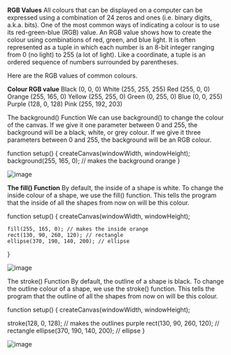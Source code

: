**RGB Values**
All colours that can be displayed on a computer can be expressed using a combination of 24 zeros and ones (i.e. binary digits, a.k.a. bits). One of the most common ways of indicating a colour is to use its red-green-blue (RGB) value. An RGB value shows how to create the colour using combinations of red, green, and blue light. It is often represented as a tuple in which each number is an 8-bit integer ranging from 0 (no light) to 255 (a lot of light). Like a coordinate, a tuple is an ordered sequence of numbers surrounded by parentheses.

Here are the RGB values of common colours.

**Colour	RGB value**
Black	(0, 0, 0)
White	(255, 255, 255)
Red	(255, 0, 0)
Orange	(255, 165, 0)
Yellow	(255, 255, 0)
Green	(0, 255, 0)
Blue	(0, 0, 255)
Purple	(128, 0, 128)
Pink	(255, 192, 203)

The background() Function
We can use background() to change the colour of the canvas. If we give it one parameter between 0 and 255, the background will be a black, white, or grey colour. If we give it three parameters between 0 and 255, the background will be an RGB colour.

function setup() {
createCanvas(windowWidth, windowHeight);
background(255, 165, 0); // makes the background orange
}

![image](https://github.com/Sshiril/Javascript/assets/113382540/1e063ffb-40b9-4259-bce2-41559ce09742)


**The fill() Function**
By default, the inside of a shape is white. To change the inside colour of a shape, we use the fill() function. This tells the program that the inside of all the shapes from now on will be this colour.

function setup() {
  createCanvas(windowWidth, windowHeight);

    fill(255, 165, 0); // makes the inside orange
    rect(130, 90, 260, 120); // rectangle  
    ellipse(370, 190, 140, 200); // ellipse
}

![image](https://github.com/Sshiril/Javascript/assets/113382540/c4ff668f-da7c-4159-91e5-7bff04ae4085)

The stroke() Function
By default, the outline of a shape is black. To change the outline colour of a shape, we use the stroke() function. This tells the program that the outline of all the shapes from now on will be this colour.

function setup() {
  createCanvas(windowWidth, windowHeight);
  
  stroke(128, 0, 128); // makes the outlines purple
  rect(130, 90, 260, 120); // rectangle
  ellipse(370, 190, 140, 200); // ellipse
}

![image](https://github.com/Sshiril/Javascript/assets/113382540/89b7d672-a5ee-4f5c-8b39-6e510af4b7ad)





